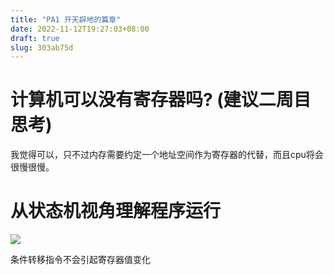 ```yaml
---
title: "PA1 开天辟地的篇章"
date: 2022-11-12T19:27:03+08:00
draft: true
slug: 303ab75d
---
```


# 计算机可以没有寄存器吗? (建议二周目思考)
我觉得可以，只不过内存需要约定一个地址空间作为寄存器的代替，而且cpu将会很慢很慢。

# 从状态机视角理解程序运行
![](/images/20221114001426.png)

条件转移指令不会引起寄存器值变化


